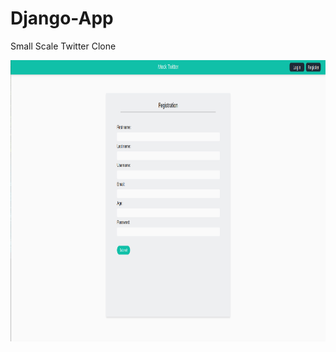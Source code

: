 # Django-App
Small Scale Twitter Clone

<p align="center">
  <img src="https://github.com/feysalaf/Django-App/blob/master/readme/screens/regpage.png" width="100%" height="450" title="hover text">
</p>
